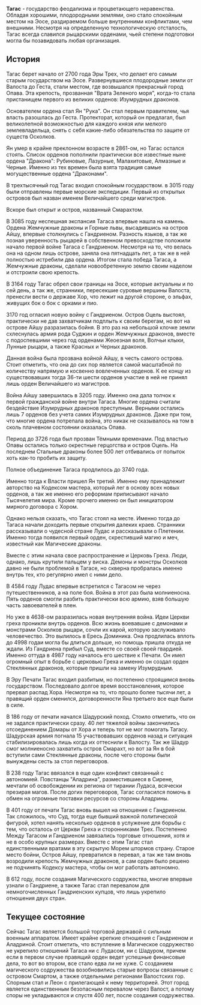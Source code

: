 **Тагас** - государство феодализма и процветающего неравенства. Обладая хорошими, плодородными землями, оно стало спокойным местом на Эосе, раздираемом больше внутренними конфликтами, чем внешними. Несмотря на определенную технологическую отсталость, Тагас всегда славился рыцарскими орденами, чьей степени подготовки могла бы позавидовать любая организация.

## История

Тагас берет начало от 2700 года Эры Трех, что делает его самым старым государством на Эосе. Развернувшиеся плодородные земли от Валоста до Геста, стали местом, где возвышался прекрасный город Опава. Эта крепость, прозванная "Врата Зеленого моря", когда-то стала пристанищем первого из великих орденов: Изумрудных драконов.

Основателем ордена стал Ян "Рука". Он стал первым правителем, чья власть разошлась до Геста. Протекторат, который он предлагал, был великолепной возможностью для каждого князя или мелкого землевладельца, снять с себя какие-либо обязательства по защите от существ Осколков.

Ян умер в крайне преклонном возрасте в 2861-ом, но Тагас остался стоять. Список орденов пополнили практически все известные ныне ордена "Дракона": Рубиновые, Лазурные, Малахитовые, Алмазные и Черные. Именно из тех времен была взята традиция самые могущественные ордена "Драконами".

В трехтысячный год Тагас входил спокойным государством. в 3015 году были отправлены первые морские экспедиции. Первый из открытых островов был назван именем Величайшего среди магистров.

Вскоре был открыт и остров, названный Смарахтом.

В 3085 году неспешная экспансия Тагаса впервые нашла на камень. Ордена Жемчужные драконы и Горные львы, высадившись на остров Айшу, впервые столкнулись с Гандриеном. Разность языков, а так же позная уверенность рыцарей в собственном превосходстве положили начало первой войне Тагаса с Гандриеном. Несмотря на то, что велась она на одном лишь острове, заняла она пятнадцать лет, а так же в ней полностью истребили два ордена. Итогом стала победа Тагаса, а Жемчужные драконы, сделали новообретенную землю своим наделом и отстроили свою крепость.

В 3164 году Тагас обрел свои границы на Эосе, которые актуальны и по сей день, а так же, странники, пересекшие суровые вершины Валоста, пренесли вести о державе Хор, что лежит на другой стороне, о эльфах, живущих бок о бок с орками и пио. 

3170 год огласил новую войну с Гандриеном. Остров Оцель выстоял, практически не дав захватчикам подплыть к своим берегам, но вот на острове Айшу разразилась бойня. В это раз на небольшой клочке земли схлеснулась армия рода Суджин и орден Жемчужных драконов, вместе с подоспевшими через год орденами Жеоезная воля, Волчьи клыки, Лунные рыцари, а также Красных и Черных драконов.

Данная война была прозвана войной Айшу, в честь самого острова. Стоит отметить, что она до сих пор является самой масштабной по количеству напрямую и косвенно вовлеченных орденов. К ее концу из существовавших тогда 36-ти шести орденов участие в ней не принял лишь орден Величайшего из магистров.

Война Айшу завершилась в 3205 году. Именно она дала толчок к первой гражданской войне внутри Тагаса. Многие ордена считали бездействие Изумрудных драконов преступным. Верными остались лишь 7 орденов без учета самих Изумрудных драконов. Даже при том, что многие ордена потрепала война, это никак не сказывалось на том в сколь плачевном состоянии оказалась Опава.

Период до 3726 года был прозван Тёмными временами. Под властью Опавы остались только окрестные герцогства и остров Оцель. На последнем Стальные драконы более 500 лет отбивались от попыток хоть как-то пробить их защиту.

Полное объединение Тагаса продлилось до 3740 года.

Именно тогда к Власти пришел Ян третий. Именно ему принадлежит авторство на Кодексом мастера, который лег в основу всех новых орденов, а так же именно его реформам приписывают начало Тысячелетия мира. Кроме прочего именно он был инициатором мирного договора с Хором.

Однако нельзя сказать, что Тагас стоял на месте. Именно тогда до Тагаса начали доходить первые открытия далеких краев. Странники рассказывали о чудесной стране Лудас и рассказывали о Плетении. Именно тогда появился первый орден, скрестивший магию и меч, известный как Магические драконы. 

Вместе с этим начала свое распространение и Церковь Греха. Люди, однако, лишь крутили пальцем у виска. Демоны и монстры Осколков давно не были проблемой в Тагасе, но скверна пробралась именно внутрь тех, кто регулярно имел с ними дело.

В 4584 году Лудас впервые встретился с Тагасом не через путешественников, а на поле боя. Война в этот раз была молниеносна. Пять орденов смогли разбить практически всю армию, взяв большую часть завоевателей в плен.

Но уже в 4638-ом разразилась новая внутренняя война. Идеи Церкви греха проникли внутрь орденов. Всю жизнь воевавшие с демонами и монстрами Осколков рыцари, сочли их карой, которую заслуживало человечество. Это вылилось в Ересь Доминика. Она продлилась вплоть до 4998 годаи могла бы длиться дольше, но помощь пришла откуда не ждали. Из Гандриена прибыл Суд, вместе со своей своей гвардией. Именно оттуда в 4987 году началось его шествие к Печати. Он имел огромный опыт в борьбе с церковью Греха и именно он создал орден Стеклянных драконов, которые пришли на замену Изумрудным.

В Эру Печати Тагас входил разбитым, но постепенно строящимся вновь государством. Последовало долгое время восстановления, которое прервал распад Хора. Несмотря на то, что прошло более тысячи лет, а правящий орден сменился, договоренности Яна третьего все еще были в силе.

В 186 году от печати начался Шадурский поход. Стоило отметить, что он не задался практически сразу. 40 лет тяжелой войны закончились отсоединением Домары от Хора и теперь тот не мог помогать Тагасу. Шадурская армия погнала 15 участвовавших орденов назад и ситуация стабилизировалась лишь когда их оттеснили к Валосту. Так же Шадур смог молниеносно захватить остров Смарахт, но вот за Ян в бой вступили сами Стеклянные драконы, после чего стороны были вынуждены сесть за стол переговоров.

В 238 году Тагас ввязался в еще один конфликт связанный с автономией. Повстанцы "Аладрина", разместившиеся в Сирене, мечтали об освобождении их региона от тирании Лудаса, всячески презирая магов. После догих переговоров, Тагас согласился помочь в обмен на огромные поставки ресурсов со стороны Аладрины.

В 401 году от печати Тагас вновь вышел на отношения с Гандриеном. Так сложилось, что Суд, тогда еще бывший важной политической фигурой, хотел нанять несколько орденов в услужение для борьбы с тем, что осталось от Церкви Греха и сторонниками Трех. Постепенно Между Тагасом и Гандриеном завязались торговые отношения, хотя и не в особо крупных размерах. Вместе с этим Тагас стал единственными вратами в эту скрытую Морем штормов страну. Старое место бойни, Остров Айшу, превратился в перевал, а так же там вновь возродили крепость Жемчужных драконов, а сам орден было решено не подчинять Кодексу мастера, чтобы он мог работать автономно.

В 612 году, после создания Магического содружества, многие впервые узнали о Гандриене, а также Тагас стал перевалом для немногочисленных Гандриенских купцов, что лишь укрепило отношения двух стран.

## Текущее состояние

Сейчас Тагас является большой торговой державой с сильным военным аппаратом. Имеет крайне крепкие отношения с Гандриеном и Аладриной. Стоит отметить, что вступление в Магическое содружество не укрепило отношений Тагаса ни с Лудасом, ни с Шадуром, причем если в первом случае правящий орден ведет успешные финансовые дела, то вот во втором, все стало едва ли не хуже. С созданием магического содружества возобновились старые вопросы связанные с островом Смартом, а также отдельными регионами Валостских гор. Спорным стал и Леон с прилегающей к нему территорией. Этот город является единственным безопасным перевалом через Валост, а потому споры не укладываются и спустя 400 лет, после создания содружества.
